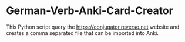 # German-Verb-Anki-Card-Creator
This Python script query the https://conjugator.reverso.net website and creates a comma separated file that can be imported into Anki.
